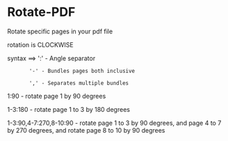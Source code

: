 # Rotate-PDF
Rotate specific pages in your pdf file

rotation is CLOCKWISE

syntax ==> ':' - Angle separator

           '-' - Bundles pages both inclusive
 
           ',' - Separates multiple bundles

1:90 - rotate page 1 by 90 degrees

1-3:180 - rotate page 1 to 3 by 180 degrees

1-3:90,4-7:270,8-10:90 - rotate page 1 to 3 by 90 degrees, and page 4 to 7 by 270 degrees, and rotate page 8 to 10 by 90 degrees
